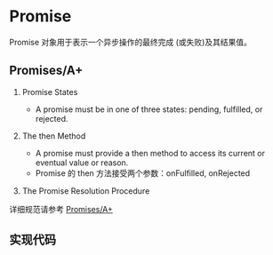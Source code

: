 # Promise

Promise 对象用于表示一个异步操作的最终完成 (或失败)及其结果值。

## Promises/A+

1. Promise States

   - A promise must be in one of three states: pending, fulfilled, or rejected.

2. The then Method

   - A promise must provide a then method to access its current or eventual value or reason.
   - Promise 的 then 方法接受两个参数：onFulfilled, onRejected

3. The Promise Resolution Procedure

详细规范请参考 [Promises/A+](https://promisesaplus.com/)

## 实现代码
